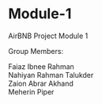 # Module-1
AirBNB Project Module 1


Group Members:

Faiaz Ibnee Rahman <br/>
Nahiyan Rahman Talukder <br/>
Zaion Abrar Akhand <br/>
Meherin Piper <br/>
